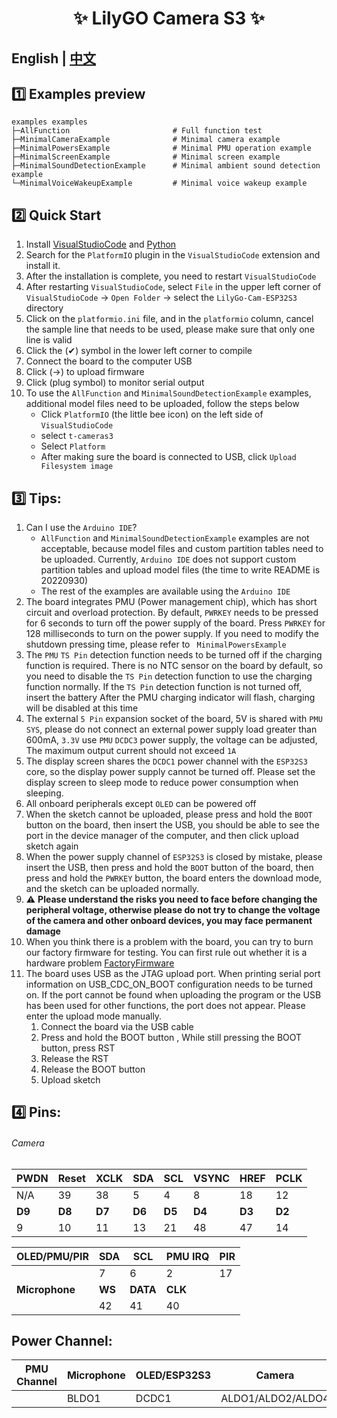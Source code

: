 <h1 align = "center">✨ LilyGO Camera S3 ✨</h1>

## **English | [中文](README_CN.MD)**

## 1️⃣ Examples preview

````
examples examples
├─AllFunction                       # Full function test
├─MinimalCameraExample              # Minimal camera example
├─MinimalPowersExample              # Minimal PMU operation example
├─MinimalScreenExample              # Minimal screen example
├─MinimalSoundDetectionExample      # Minimal ambient sound detection example
└─MinimalVoiceWakeupExample         # Minimal voice wakeup example
````

## 2️⃣ Quick Start

1. Install [VisualStudioCode](https://code.visualstudio.com/) and [Python](https://www.python.org/)
2. Search for the `PlatformIO` plugin in the `VisualStudioCode` extension and install it.
3. After the installation is complete, you need to restart `VisualStudioCode`
4. After restarting `VisualStudioCode`, select `File` in the upper left corner of `VisualStudioCode` -> `Open Folder` -> select the `LilyGo-Cam-ESP32S3` directory
5. Click on the `platformio.ini` file, and in the `platformio` column, cancel the sample line that needs to be used, please make sure that only one line is valid
6. Click the (✔) symbol in the lower left corner to compile
7. Connect the board to the computer USB
8. Click (→) to upload firmware
9. Click (plug symbol) to monitor serial output
10. To use the `AllFunction` and `MinimalSoundDetectionExample` examples, additional model files need to be uploaded, follow the steps below
    - Click `PlatformIO` (the little bee icon) on the left side of `VisualStudioCode`
    - select `t-cameras3`
    - Select `Platform`
    - After making sure the board is connected to USB, click `Upload Filesystem image`


## 3️⃣ Tips:

1. Can I use the `Arduino IDE`?
    - `AllFunction` and `MinimalSoundDetectionExample` examples are not acceptable, because model files and custom partition tables need to be uploaded. Currently, `Arduino IDE` does not support custom partition tables and upload model files (the time to write README is 20220930)
    - The rest of the examples are available using the `Arduino IDE`
2. The board integrates PMU (Power management chip), which has short circuit and overload protection. By default, `PWRKEY` needs to be pressed for 6 seconds to turn off the power supply of the board. Press `PWRKEY` for 128 milliseconds to turn on the power supply. If you need to modify the shutdown pressing time, please refer to ` MinimalPowersExample`
3. The `PMU` `TS Pin` detection function needs to be turned off if the charging function is required. There is no NTC sensor on the board by default, so you need to disable the `TS Pin` detection function to use the charging function normally. If the `TS Pin` detection function is not turned off, insert the battery After the PMU charging indicator will flash, charging will be disabled at this time
4. The external `5 Pin` expansion socket of the board, 5V is shared with `PMU` `SYS`, please do not connect an external power supply load greater than 600mA, `3.3V` use `PMU` `DCDC3` power supply, the voltage can be adjusted, The maximum output current should not exceed `1A`
5. The display screen shares the `DCDC1` power channel with the `ESP32S3` core, so the display power supply cannot be turned off. Please set the display screen to sleep mode to reduce power consumption when sleeping.
6. All onboard peripherals except `OLED` can be powered off
7. When the sketch cannot be uploaded, please press and hold the `BOOT` button on the board, then insert the USB, you should be able to see the port in the device manager of the computer, and then click upload sketch again
8. When the power supply channel of `ESP32S3` is closed by mistake, please insert the USB, then press and hold the `BOOT` button of the board, then press and hold the `PWRKEY` button, the board enters the download mode, and the sketch can be uploaded normally.
9. ⚠ **Please understand the risks you need to face before changing the peripheral voltage, otherwise please do not try to change the voltage of the camera and other onboard devices, you may face permanent damage**
10. When you think there is a problem with the board, you can try to burn our factory firmware for testing. You can first rule out whether it is a hardware problem [FactoryFirmware](./firmware/README.MD)
11. The board uses USB as the JTAG upload port. When printing serial port information on USB_CDC_ON_BOOT configuration needs to be turned on. 
If the port cannot be found when uploading the program or the USB has been used for other functions, the port does not appear. 
Please enter the upload mode manually. 
    1. Connect the board via the USB cable
    1. Press and hold the BOOT button , While still pressing the BOOT button, press RST
    1. Release the RST
    1. Release the BOOT button
    1. Upload sketch


## 4️⃣ Pins:

###### Camera

| PWDN   | Reset  | XCLK   | SDA    | SCL    | VSYNC  | HREF   | PCLK   |
| ------ | ------ | ------ | ------ | ------ | ------ | ------ | ------ |
| N/A    | 39     | 38     | 5      | 4      | 8      | 18     | 12     |
| **D9** | **D8** | **D7** | **D6** | **D5** | **D4** | **D3** | **D2** |
| 9      | 10     | 11     | 13     | 21     | 48     | 47     | 14     |


| OLED/PMU/PIR   | SDA    | SCL      | PMU IRQ | PIR |
| -------------- | ------ | -------- | ------- | --- |
|                | 7      | 6        | 2       | 17  |
| **Microphone** | **WS** | **DATA** | **CLK** |     |
|                | 42     | 41       | 40      |     |

## Power Channel:

| PMU Channel | Microphone | OLED/ESP32S3 | Camera            | Pir   |
| ----------- | ---------- | ------------ | ----------------- | ----- |
|             | BLDO1      | DCDC1        | ALDO1/ALDO2/ALDO4 | ALDO3 |